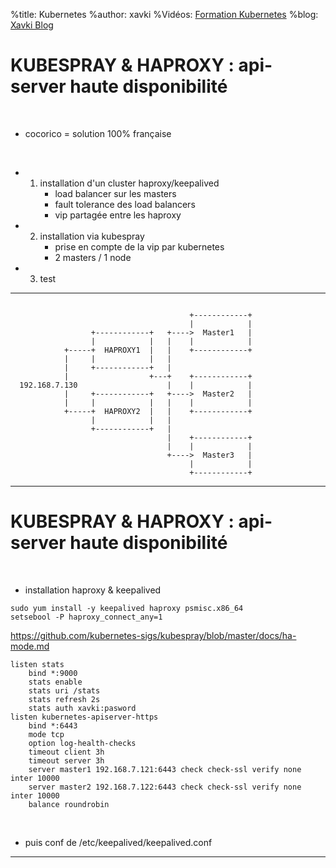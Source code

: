 %title: Kubernetes 
%author: xavki
%Vidéos: [Formation Kubernetes](https://www.youtube.com/playlist?list=PLn6POgpklwWqfzaosSgX2XEKpse5VY2v5)
%blog: [Xavki Blog](https://xavki.blog)


# KUBESPRAY & HAPROXY : api-server haute disponibilité

<br>

* cocorico = solution 100% française

<br>

* 1. installation d'un cluster haproxy/keepalived
		* load balancer sur les masters
		* fault tolerance des load balancers
		* vip partagée entre les haproxy

* 2. installation via kubespray
		* prise en compte de la vip par kubernetes
		* 2 masters / 1 node

* 3. test


----------------------------------------------------------------------------------------------


```

                                        +------------+
                                        |            |
                  +------------+   +---->  Master1   |
                  |            |   |    |            |
            +-----+  HAPROXY1  |   |    +------------+
            |     |            |   |
            |     +------------+   |
            |                  +---+    +------------+
  192.168.7.130                    |    |            |
            |     +------------+   +---->  Master2   |
            |     |            |   |    |            |
            +-----+  HAPROXY2  |   |    +------------+
                  |            |   |
                  +------------+   |
                                   |    +------------+
                                   |    |            |
                                   +---->  Master3   |
                                        |            |
                                        +------------+
```


----------------------------------------------------------------------------------------------

# KUBESPRAY & HAPROXY : api-server haute disponibilité


<br>

* installation haproxy & keepalived

```
sudo yum install -y keepalived haproxy psmisc.x86_64
setsebool -P haproxy_connect_any=1
```

https://github.com/kubernetes-sigs/kubespray/blob/master/docs/ha-mode.md

```
listen stats
    bind *:9000
    stats enable
    stats uri /stats
    stats refresh 2s
    stats auth xavki:pasword
listen kubernetes-apiserver-https
    bind *:6443
    mode tcp
    option log-health-checks
    timeout client 3h
    timeout server 3h
    server master1 192.168.7.121:6443 check check-ssl verify none inter 10000
    server master2 192.168.7.122:6443 check check-ssl verify none inter 10000
    balance roundrobin
```

<br>

* puis conf de /etc/keepalived/keepalived.conf

-------------------------------------------------------------------

